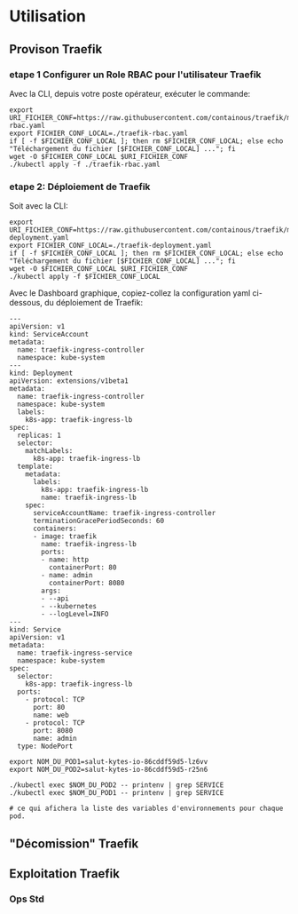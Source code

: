 # Utilisation

## Provison Traefik

### etape 1 Configurer un Role RBAC pour l'utilisateur Traefik

Avec la CLI, depuis votre poste opérateur, exécuter le commande: 

```
export URI_FICHIER_CONF=https://raw.githubusercontent.com/containous/traefik/master/examples/k8s/traefik-rbac.yaml
export FICHIER_CONF_LOCAL=./traefik-rbac.yaml
if [ -f $FICHIER_CONF_LOCAL ]; then rm $FICHIER_CONF_LOCAL; else echo "Téléchargement du fichier [$FICHIER_CONF_LOCAL] ..."; fi
wget -O $FICHIER_CONF_LOCAL $URI_FICHIER_CONF
./kubectl apply -f ./traefik-rbac.yaml
```

### etape 2: Déploiement de Traefik

Soit avec la CLI: 

```
export URI_FICHIER_CONF=https://raw.githubusercontent.com/containous/traefik/master/examples/k8s/traefik-deployment.yaml
export FICHIER_CONF_LOCAL=./traefik-deployment.yaml
if [ -f $FICHIER_CONF_LOCAL ]; then rm $FICHIER_CONF_LOCAL; else echo "Téléchargement du fichier [$FICHIER_CONF_LOCAL] ..."; fi
wget -O $FICHIER_CONF_LOCAL $URI_FICHIER_CONF
./kubectl apply -f $FICHIER_CONF_LOCAL
```


Avec le Dashboard graphique, copiez-collez la configuration yaml ci-dessous, du déploiement de Traefik: 

```
---
apiVersion: v1
kind: ServiceAccount
metadata:
  name: traefik-ingress-controller
  namespace: kube-system
---
kind: Deployment
apiVersion: extensions/v1beta1
metadata:
  name: traefik-ingress-controller
  namespace: kube-system
  labels:
    k8s-app: traefik-ingress-lb
spec:
  replicas: 1
  selector:
    matchLabels:
      k8s-app: traefik-ingress-lb
  template:
    metadata:
      labels:
        k8s-app: traefik-ingress-lb
        name: traefik-ingress-lb
    spec:
      serviceAccountName: traefik-ingress-controller
      terminationGracePeriodSeconds: 60
      containers:
      - image: traefik
        name: traefik-ingress-lb
        ports:
        - name: http
          containerPort: 80
        - name: admin
          containerPort: 8080
        args:
        - --api
        - --kubernetes
        - --logLevel=INFO
---
kind: Service
apiVersion: v1
metadata:
  name: traefik-ingress-service
  namespace: kube-system
spec:
  selector:
    k8s-app: traefik-ingress-lb
  ports:
    - protocol: TCP
      port: 80
      name: web
    - protocol: TCP
      port: 8080
      name: admin
  type: NodePort
```


```
export NOM_DU_POD1=salut-kytes-io-86cddf59d5-lz6vv
export NOM_DU_POD2=salut-kytes-io-86cddf59d5-r25n6

./kubectl exec $NOM_DU_POD2 -- printenv | grep SERVICE
./kubectl exec $NOM_DU_POD1 -- printenv | grep SERVICE

# ce qui afichera la liste des variables d'environnements pour chaque pod.
```


## "Décomission"  Traefik



## Exploitation  Traefik


### Ops Std


